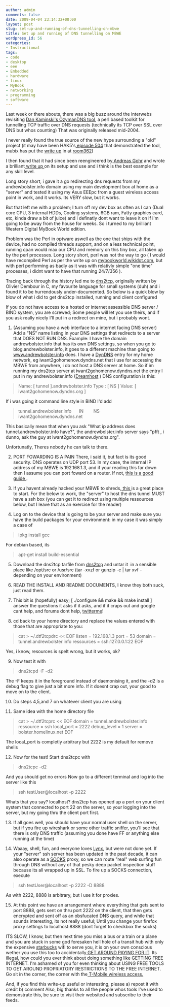 ```yaml
---
author: admin
comments: false
date: 2009-04-04 23:14:32+00:00
layout: post
slug: set-up-and-running-of-dns-tunnelling-on-mbwe
title: Set up and running of DNS tunnelling on MBWE
wordpress_id: 56
categories:
- Instructional
tags:
- code
- desktop
- eee
- Embedded
- hardware
- linux
- MyBook
- networking
- programming
- software
---
```


Last week or there abouts, there was a big buzz around the interwebs revisiting [Dan Kaminski's OzymanDNS tool](http://www.doxpara.com/?p=51), a perl based toolkit for tunnelling TCP traffic over DNS requests (technically its TCP over SSL over DNS but whos counting) That was originally released mid-2004.




I never really found the true source of the new hype surrounding a "old" project (it may have been HAK5's[ episode 504](http://www.hak5.org/episodes/episode-504) that demonstrated the tool, mubix has put the [write up](http://www.room362.com/archives/456-ozymandns-tunneling-ssh-over-dns.html) in at [room362](http://www.room362.com/))




I then found that it had since been reengineered by[ Andreas Gohr](http://www.splitbrain.org/blog) and wrote a brilliant[ write up ](http://www.splitbrain.org/blog/2008-11/02-dns_tunneling_made_simple)on its setup and use and i think is the best example for any skill level.




Long story short, i gave it a go redirecting dns requests from my andrewbolster.info domain using my main development box at home as a "server" and tested it using my Asus EEEpc from a guest wireless access point in work, and it works. Its VERY slow, but it works.




But that left me with a problem; I turn off my dev box as often as I can (Dual core CPU, 3 internal HDDs, Cooling systems, 6GB ram, Fatty graphics card, etc, kinda draw a bit of juice) and i definatly dont want to leave it on if i'm going to be away from the house for weeks. So i turned to my brilliant Western Digital MyBook World edition.




Problem was the Perl in optware aswell as the one that ships with the device, had no compiled threads support, and on a less technical point, running cpan would max our CPU and memory on this tiny box, all taken up by the perl processes. Long story short, perl was not the way to go ( I would have recompiled Perl as per the write up on [mybookworld.wikidot.com](http://mybookworld.wikidot.com/perl-5-8-8), but with perl performing as badly as it was with relativly simple "one time" processes, i didnt want to have that running 24/7/356 ).




Tracing back through the history led me to [dns2tcp](http://www.hsc.fr/ressources/outils/dns2tcp/index.html.en), originally written by Olivier Dembour in C, my favourite language for small systems (duh) and i found it to be hurrendously under-documented. So below is a quick blow by blow of what i did to get dns2tcp installed, running and client configured




If you do not have access to a hosted or internet assessible DNS server / BIND system, you are screwed; Some people will let you use theirs, and if you ask really nicely I'll put in a redirect on mine, but i probably wont.






	
  1. (Assuming you have a web interface to a internet facing DNS server) Add a "NS" name listing in your DNS settings that redirects to a server that DOES NOT RUN DNS. Example:
I have the domain andrewbolster.info that has its own DNS settings, so when you go to blog.andrewbolster.info, it goes to a different machine than going to www.andrewbolster.info does.
I have a [DynDNS](http://www.dyndns.com/services/dns/dyndns/) entry for my home network, eg iwant2gohomenow.dyndns.net that i use for accessing the MBWE from anywhere, i do not host a DNS server at home. So if im running my dns2tcp server at iwant2gohomenow.dyndns.net the entry I put in my andrewbolster.info ([Dreamhost](http://www.dreamhost.com/hosting.html) ) DNS configuration is this:


> Name: [ tunnel ].andrewbolster.info
Type : [ NS ]
Value: [ iwant2gohomenow.dyndns.org ]


If i was going it command line style in BIND I'd add


> tunnel.andrewbolster.info      IN        NS        iwant2gohomenow.dyndns.net


This basically mean that when you ask "What ip address does tunnel.andrewbolster.info have?", the andrewbolster.info server says "pfft , i dunno, ask the guy at iwant2gohomenow.dyndns.org".

Unfortunatly, Theres nobody he can talk to there.

	
  2. PORT FOWARDING IS A PAIN There, i said it, but fact is its good security. DNS operates on UDP port 53. In my case, the internal IP address of my MBWE is 192.168.1.3, and if your reading this far down then I assume you can port foward on a router. If not, [this is a good guide ](http://lmgtfy.com/?q=port+fowarding).

	
  3. If you havent already hacked your MBWE to shreds,[ this ](http://mybookworld.wikidot.com/first-steps-with-mbwe)is a great place to start. For the below to work, the "server" to host the dns tunnel MUST have a ssh box (you can get it to redirect using multiple ressources below, but I leave that as an exercise for the reader)

	
  4. Log on to the device that is going to be your server and make sure you have the build packages for your environment: in my case it was simply a case of


> ipkg install gcc


For debian based, its


> apt-get install build-essential




	
  5. Download the dns2tcp tarfile from  [dns2tcp](http://www.hsc.fr/ressources/outils/dns2tcp/index.html.en) and untar it  in a sensible place like /opt/src or /usr/src (tar -xvzf <tarfile> or gunzip -c <tarfile> | tar xvf - depending on your environment)

	
  6. READ THE INSTALL AND README DOCUMENTS, I know they both suck, just read them.

	
  7. This bit is (hopefully) easy; [ ./configure && make && make install ]  answer the questions it asks if it asks, and if it craps out and google cant help, and forums dont help, [twitterme](http://www.twitter.com/bolster)!

	
  8. cd back to your home directory and replace the values entered with those that are appropriate to you:


> cat > ~/.dtf2tcpdrc << EOF
listen = 192.168.1.3
port = 53
domain = tunnel.andrewbolster.info
ressources = ssh:127.0.0.1:22
EOF


Yes, i know, resources is spelt wrong, but it works, ok?

	
  9. Now test it with


> dns2tcpd -F -d2


The -F keeps it in the foreground instead of daemonising it, and the -d2 is a debug flag to give just a bit more info.
If it doesnt crap out, your good to move on to the client.

	
  10. Do steps 4,5,and 7 on whatever client you are using

	
  11. Same idea with the home directory file


> cat > ~/.dtf2tcprc << EOF
domain = tunnel.andrewbolster.info
ressource = ssh
local_port = 2222
debug_level = 1
server = bolster.homelinux.net
EOF


The local_port is completly arbitrary but 2222 is my default for remove shells

	
  12. Now for the test! Start dns2tcpc with


> dns2tcpc -d2


And you should get no errors
Now go to a different terminal and log into the server like this


> ssh testUser@localhost -p 2222


Whats that you say? localhost? dns2tcp has opened up a port on your client system that connected to port 22 on the server, so your logging into the server, but my going thru the client port first.

	
  13. If all goes well, you should have your normal user shell on the server, but if you fire up wireshark or some other traffic sniffer, you'll see that there is only DNS traffic (assuming you done have FF or anything else running at the time)

	
  14. Waaay, shell, fun, and everyone loves [Lynx](http://en.wikipedia.org/wiki/Lynx_(web_browser)), but were not done yet. If your "server" ssh server has been updated in the past decade, it can also operate as a [SOCKS](http://en.wikipedia.org/wiki/SOCKS) proxy, so we can route "real" web surfing fun through DNS without any of that pesky deep packet inspection stuff because its all wrapped up in SSL.
To fire up a SOCKS connection, execute


> ssh testUser@localhost -p 2222 -D 8888


As with 2222, 8888 is arbitrary, but i use it for proxies.

	
  15. At this point we have an arrangement where everything that gets sent to port 8888, gets sent on thru port 2222 on the client, that then gets encrypted and sent off as an obsfucated DNS query, and while that sounds interesting, its not really useful; Until you change your firefox proxy settings to localhost:8888 (dont forget to checkbox the socks)


ITS SLOW, I know, but then next time you miss a bus or a train or a plane and you are stuck in some god foresaken hell hole of a transit hub with only the expensive [starbucks](http://www.starbucks.com/retail/wireless.asp) wifi to serve you, it is on your own conscious wether you use this too to accidentally[ GET AROUND PAYING FOR IT](http://revision3.com/forum/showthread.php?t=26856). Its illegal, how could you ever think about doing something like GETTING FREE INTERNET. I'm ashamed of you for even thinking about USING FREE TOOLS TO GET AROUND PROPRIATORY RESTRICTIONS TO THE FREE INTERNET. Go sit in the corner, the corner with the[ T-Mobile wireless access.](https://selfcare.hotspot.t-mobile.com/locations/viewLocationMap.do)

And, if you find this write-up useful or interesting, please a) repost it with credit b) comment
Also, big thanks to all the people whos tools I've used to demonstrate this, be sure to visit their websited and subscribe to their feeds.
